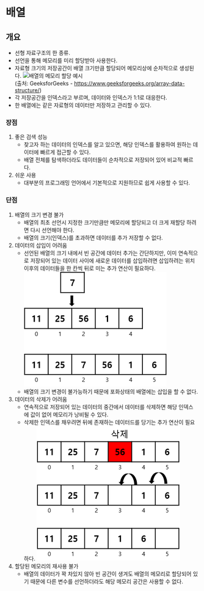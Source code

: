 # 배열

## 개요
- 선형 자료구조의 한 종류.
- 선언을 통해 메모리를 미리 할당받아 사용한다.
- 자료형 크기의 저장공간이 배열 크기만큼 할당되어 메모리상에 순차적으로 생성된다.
![배열의 메모리 할당 예시](https://media.geeksforgeeks.org/wp-content/uploads/array-2.png)  
(출처: GeeksforGeeks - https://www.geeksforgeeks.org/array-data-structure/)
- 각 저장공간을 인덱스라고 부르며, 데이터와 인덱스가 1:1로 대응한다.
- 한 배열에는 같은 자료형의 데이터만 저장하고 관리할 수 있다.

### 장점
1. 좋은 검색 성능
    - 찾고자 하는 데이터의 인덱스를 알고 있으면, 해당 인덱스를 활용하여 원하는 데이터에 빠르게 접근할 수 있다.
    - 배열 전체를 탐색하더라도 데이터들이 순차적으로 저장되어 있어 비교적 빠르다.
2. 쉬운 사용
    - 대부분의 프로그래밍 언어에서 기본적으로 지원하므로 쉽게 사용할 수 있다.

### 단점
1. 배열의 크기 변경 불가
    - 배열의 최초 선언시 지정한 크기만큼만 메모리에 할당되고 더 크게 재할당 하려면 다시 선언해야 한다.
    - 배열의 크기(인덱스)를 초과하면 데이터를 추가 저장할 수 없다.
2. 데이터의 삽입이 어려움
    - 선언된 배열의 크기 내에서 빈 공간에 데이터 추가는 간단하지만, 이미 연속적으로 저장되어 있는 데이터 사이에 새로운 데이터를 삽입하려면 삽입하려는 위치 이후의 데이터들을 한 칸씩 뒤로 미는 추가 연산이 필요하다.  
    ![배열의 삽입 연산](../assets/Array-insert-data.png)
    - 배열의 크기 변경이 불가능하기 때문에 포화상태의 배열에는 삽입을 할 수 없다.
3. 데이터의 삭제가 어려움
    - 연속적으로 저장되어 있는 데이터의 중간에서 데이터를 삭제하면 해당 인덱스에 값이 없어 메모리가 낭비될 수 있다.
    - 삭제한 인덱스를 채우려면 뒤에 존재하는 데이터드를 당기는 추가 연산이 필요하다.
    ![배열의 삭제 연산](../assets/Array-delete-data.png)
4. 할당된 메모리의 재사용 불가
    - 배열의 데이터가 꽉 차있지 않아 빈 공간이 생겨도 배열의 메모리로 할당되어 있기 때문에 다른 변수를 선언하더라도 해당 메모리 공간은 사용할 수 없다.
